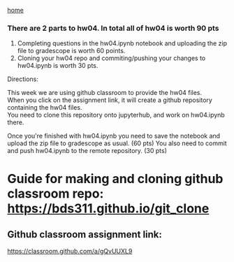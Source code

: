 [home](./index.md)
### There are 2 parts to hw04. In total all of hw04 is worth 90 pts

1. Completing questions in the hw04.ipynb notebook and uploading the zip file to gradescope is worth 60 points.
2. Cloning your hw04 repo and commiting/pushing your changes to hw04.ipynb is worth 30 pts.


Directions:

This week we are using github classroom to provide the hw04 files.  
When you click on the assignment link, it will create a github repository containing the hw04 files.  
You need to clone this repository onto jupyterhub, and work on hw04.ipynb there.  

Once you're finished with hw04.ipynb you need to save the notebook and upload the zip file to gradescope as usual. (60 pts)
You also need to commit and push hw04.ipynb to the remote repository. (30 pts)

# Guide for making and cloning github classroom repo: https://bds311.github.io/git_clone
## Github classroom assignment link:
https://classroom.github.com/a/gQvUUXL9


